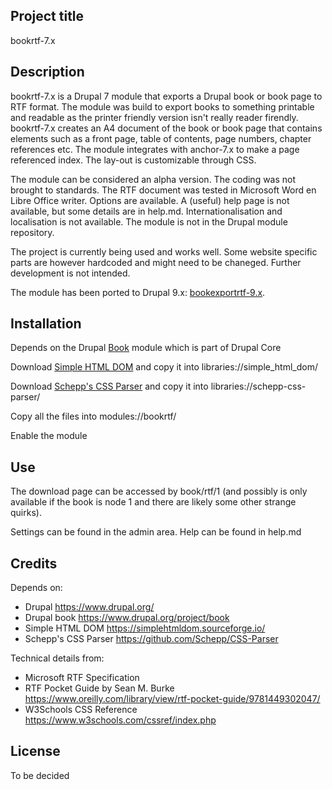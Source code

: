 ## Project title

bookrtf-7.x

## Description

bookrtf-7.x is a Drupal 7 module that exports a Drupal book or book page to RTF format. The module was build to export books to something printable and readable as the printer friendly version isn't really reader firendly. bookrtf-7.x creates an A4 document of the book or book page that contains elements such as a front page, table of contents, page numbers, chapter references etc. The module integrates with anchor-7.x to make a page referenced index. The lay-out is customizable through CSS.

The module can be considered an alpha version. The coding was not brought to standards. The RTF document was tested in Microsoft Word en Libre Office writer. Options are available. A (useful) help page is not available, but some details are in help.md. Internationalisation and localisation is not available. The module is not in the Drupal module repository.

The project is currently being used and works well. Some website specific parts are however hardcoded and might need to be chaneged. Further development is not intended.

The module has been ported to Drupal 9.x: [bookexportrtf-9.x](https://github.com/cterveen/bookexportrtf-9.x).

## Installation

Depends on the Drupal [Book](https://www.drupal.org/project/book) module which is part of Drupal Core

Download [Simple HTML DOM](https://simplehtmldom.sourceforge.io/) and copy it into libraries://simple_html_dom/

Download [Schepp's CSS Parser](https://github.com/Schepp/CSS-Parser) and copy it into libraries://schepp-css-parser/ 

Copy all the files into modules://bookrtf/

Enable the module

## Use

The download page can be accessed by book/rtf/1 (and possibly is only available if the book is node 1 and there are likely some other strange quirks).

Settings can be found in the admin area. Help can be found in help.md

## Credits

Depends on:

- Drupal <https://www.drupal.org/>
- Drupal book <https://www.drupal.org/project/book>
- Simple HTML DOM <https://simplehtmldom.sourceforge.io/>
- Schepp's CSS Parser <https://github.com/Schepp/CSS-Parser>

Technical details from:

- Microsoft RTF Specification
- RTF Pocket Guide by Sean M. Burke <https://www.oreilly.com/library/view/rtf-pocket-guide/9781449302047/>
- W3Schools CSS Reference <https://www.w3schools.com/cssref/index.php>

## License
To be decided
